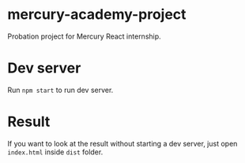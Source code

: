# mercury-academy-project
Probation project for Mercury React internship.
# Dev server
Run `npm start` to run dev server.
# Result
If you want to look at the result without starting a dev server, just open `index.html` inside `dist` folder. 
